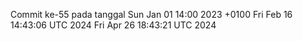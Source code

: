 Commit ke-55 pada tanggal Sun Jan 01 14:00 2023 +0100
Fri Feb 16 14:43:06 UTC 2024
Fri Apr 26 18:43:21 UTC 2024
